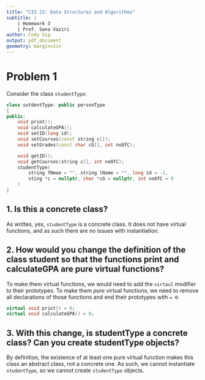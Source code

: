 ```yaml
---
title: "CIS 23: Data Structures and Algorithms"
subtitle: |
    | Homework 3 
    | Prof. Sana Vaziri
author: Cody Vig
output: pdf_document
geometry: margin=1in
---
```


# Problem 1

Consider the class `studentType`:

```cpp
class sutdentType: public personType
{ 
public:
    void print();
    void calculateGPA();
    void setID(long id);
    void setCourses(const string c[]);
    void setGrades(const char cG[], int noOfC);

    void getID();
    void getCourses(string c[], int noOfC);
    studentType(
        string fNmae = "", string lName = "", long id = -1, 
        sting *c = nullptr, char *cG = nullptr, int noOfC = 0
    )
}
```

## 1. Is this a concrete class? 

As writtes, yes, `studentType` is a concrete class. It does not have virtual functions, and as such there are no issues with instantiation. 

## 2. How would you change the definition of the class student so that the functions print and calculateGPA are pure virtual functions?

To make them virtual functions, we would need to add the `virtaul` modifier to their prototypes. To make them *pure* virtual functions, we need to remove all declarations of those functions and end their prototypes with `= 0`:
```cpp
virtual void print() = 0;
virtual void calculateGPA() = 0;
```

## 3. With this change, is studentType a concrete class? Can you create studentType objects?

By definition, the existence of at least one pure virtual function makes this class an abstract class, not a concrete one. As such, we cannot instantiate `studentType`, so we cannot create `studentType` objects.